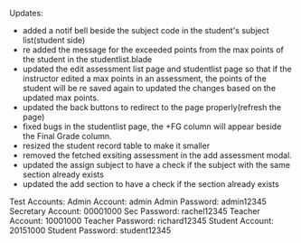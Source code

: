 Updates:

- added a notif bell beside the subject code in the student's subject list(student side)
- re added the message for the exceeded points from the max points of the student in the studentlist.blade
- updated the edit assessment list page and studentlist page so that if the instructor edited a max points in an assessment, the points of the student will be re saved again to updated the changes based on the updated max points.
- updated the back buttons to redirect to the page properly(refresh the page)
- fixed bugs in the studentlist page, the +FG column will appear beside the Final Grade column.  
- resized the student record table to make it smaller
- removed the fetched exsiting assessment in the add assessment modal. 
- updated the assign subject to have a check if the subject with the same section already exists
- updated the add section to have a check if the section already exists

Test Accounts:
Admin Account: admin
Admin Password: admin12345
Secretary Account: 00001000
Sec Password: rachel12345
Teacher Account: 10001000
Teacher Password: richard12345
Student Account: 20151000
Student Password: student12345

